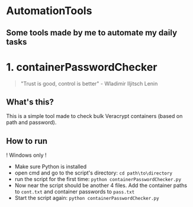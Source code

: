 # AutomationTools
Some tools made by me to automate my daily tasks
---

# 1. containerPasswordChecker

> "Trust is good, control is better" - Wladimir Iljitsch Lenin

## What's this?
This is a simple tool made to check bulk Veracrypt containers (based on path and password).

## How to run
! Windows only !
* Make sure Python is installed
* open cmd and go to the script's directory: ``cd path\to\directory``
* run the script for the first time: ``python containerPasswordChecker.py``
* Now near the script should be another 4 files. Add the container paths to ``cont.txt`` and container passwords to ``pass.txt``
* Start the script again: ``python containerPasswordChecker.py``

